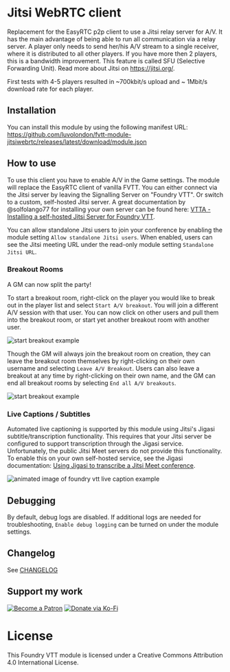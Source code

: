 # Jitsi WebRTC client
Replacement for the EasyRTC p2p client to use a Jitsi relay server for A/V. It has the main advantage of being able to run all communication via a relay server. A player only needs to send her/his A/V stream to a single receiver, where it is distributed to all other players. If you have more then 2 players, this is a bandwidth improvement. This feature is called SFU (Selective Forwarding Unit). Read more about Jitsi on https://jitsi.org/.

First tests with 4-5 players resulted in ~700kbit/s upload and ~ 1Mbit/s download rate for each player.

## Installation
You can install this module by using the following manifest URL: https://github.com/luvolondon/fvtt-module-jitsiwebrtc/releases/latest/download/module.json

## How to use
To use this client you have to enable A/V in the Game settings. The module will replace the EasyRTC client of vanilla FVTT.
You can either connect via the Jitsi server by leaving the Signalling Server on "Foundry VTT". Or switch to a custom, self-hosted Jitsi server. A great documentation by @solfolango77 for installing your own server can be found here: [VTTA - Installing a self-hosted Jitsi Server for Foundry VTT](https://vtta.io/articles/installing-a-self-hosted-jitsi-server).

You can allow standalone Jitsi users to join your conference by enabling the module setting `Allow standalone Jitsi users`. When enabled, users can see the Jitsi meeting URL under the read-only module setting `Standalone Jitsi URL`.

### **Breakout Rooms**
A GM can now split the party!

To start a breakout room, right-click on the player you would like to break out in the player list and select `Start A/V breakout`. You will join a different A/V session with that user. You can now click on other users and pull them into the breakout room, or start yet another breakout room with another user.

![start breakout example](https://raw.githubusercontent.com/luvolondon/fvtt-module-jitsiwebrtc/main/images/example_start-breakout.png)

Though the GM will always join the breakout room on creation, they can leave the breakout room themselves by right-clicking on their own username and selecting `Leave A/V Breakout`. Users can also leave a breakout at any time by right-clicking on their own name, and the GM can end all breakout rooms by selecting `End all A/V breakouts`.

![start breakout example](https://raw.githubusercontent.com/luvolondon/fvtt-module-jitsiwebrtc/main/images/example_end-breakout.png)

### **Live Captions / Subtitles**
Automated live captioning is supported by this module using Jitsi's Jigasi subtitle/transcription functionality. This requires that your Jitsi server be configured to support transcription through the Jigasi service. Unfortunately, the public Jitsi Meet servers do not provide this functionality. To enable this on your own self-hosted service, see the Jigasi documentation: [Using Jigasi to transcribe a Jitsi Meet conference](https://github.com/jitsi/jigasi#using-jigasi-to-transcribe-a-jitsi-meet-conference).

![animated image of foundry vtt live caption example](https://raw.githubusercontent.com/luvolondon/fvtt-module-jitsiwebrtc/main/images/example-jitsi_captions.webp)

## Debugging
By default, debug logs are disabled. If additional logs are needed for troubleshooting, `Enable debug logging` can be turned on under the module settings.

## Changelog
See [CHANGELOG](/CHANGELOG.md)

## Support my work
[![Become a Patron](https://img.shields.io/badge/support-patreon-orange.svg?logo=patreon)](https://www.patreon.com/bekit)
[![Donate via Ko-Fi](https://img.shields.io/badge/donate-ko--fi-red.svg?logo=ko-fi)](https://ko-fi.com/bekit)

# License
This Foundry VTT module is licensed under a Creative Commons Attribution 4.0 International License.

